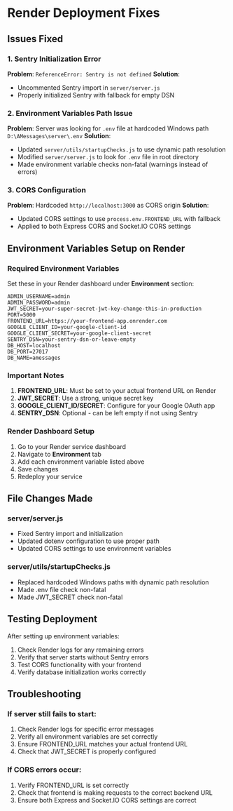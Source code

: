 # Render Deployment Fixes

## Issues Fixed

### 1. Sentry Initialization Error
**Problem**: `ReferenceError: Sentry is not defined`
**Solution**: 
- Uncommented Sentry import in `server/server.js`
- Properly initialized Sentry with fallback for empty DSN

### 2. Environment Variables Path Issue
**Problem**: Server was looking for `.env` file at hardcoded Windows path `D:\AMessages\server\.env`
**Solution**:
- Updated `server/utils/startupChecks.js` to use dynamic path resolution
- Modified `server/server.js` to look for `.env` file in root directory
- Made environment variable checks non-fatal (warnings instead of errors)

### 3. CORS Configuration
**Problem**: Hardcoded `http://localhost:3000` as CORS origin
**Solution**:
- Updated CORS settings to use `process.env.FRONTEND_URL` with fallback
- Applied to both Express CORS and Socket.IO CORS settings

## Environment Variables Setup on Render

### Required Environment Variables

Set these in your Render dashboard under **Environment** section:

```
ADMIN_USERNAME=admin
ADMIN_PASSWORD=admin
JWT_SECRET=your-super-secret-jwt-key-change-this-in-production
PORT=5000
FRONTEND_URL=https://your-frontend-app.onrender.com
GOOGLE_CLIENT_ID=your-google-client-id
GOOGLE_CLIENT_SECRET=your-google-client-secret
SENTRY_DSN=your-sentry-dsn-or-leave-empty
DB_HOST=localhost
DB_PORT=27017
DB_NAME=amessages
```

### Important Notes

1. **FRONTEND_URL**: Must be set to your actual frontend URL on Render
2. **JWT_SECRET**: Use a strong, unique secret key
3. **GOOGLE_CLIENT_ID/SECRET**: Configure for your Google OAuth app
4. **SENTRY_DSN**: Optional - can be left empty if not using Sentry

### Render Dashboard Setup

1. Go to your Render service dashboard
2. Navigate to **Environment** tab
3. Add each environment variable listed above
4. Save changes
5. Redeploy your service

## File Changes Made

### server/server.js
- Fixed Sentry import and initialization
- Updated dotenv configuration to use proper path
- Updated CORS settings to use environment variables

### server/utils/startupChecks.js
- Replaced hardcoded Windows paths with dynamic path resolution
- Made .env file check non-fatal
- Made JWT_SECRET check non-fatal

## Testing Deployment

After setting up environment variables:

1. Check Render logs for any remaining errors
2. Verify that server starts without Sentry errors
3. Test CORS functionality with your frontend
4. Verify database initialization works correctly

## Troubleshooting

### If server still fails to start:
1. Check Render logs for specific error messages
2. Verify all environment variables are set correctly
3. Ensure FRONTEND_URL matches your actual frontend URL
4. Check that JWT_SECRET is properly configured

### If CORS errors occur:
1. Verify FRONTEND_URL is set correctly
2. Check that frontend is making requests to the correct backend URL
3. Ensure both Express and Socket.IO CORS settings are correct 